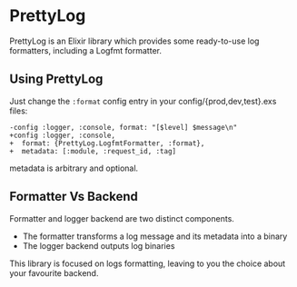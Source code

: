 # PrettyLog

PrettyLog is an Elixir library which provides some ready-to-use log formatters, including a Logfmt formatter.

## Using PrettyLog

Just change the `:format` config entry in your config/{prod,dev,test}.exs files:

```
-config :logger, :console, format: "[$level] $message\n"
+config :logger, :console,
+  format: {PrettyLog.LogfmtFormatter, :format},
+  metadata: [:module, :request_id, :tag]
```

metadata is arbitrary and optional.

## Formatter Vs Backend

Formatter and logger backend are two distinct components.
- The formatter transforms a log message and its metadata into a binary
- The logger backend outputs log binaries

This library is focused on logs formatting, leaving to you the choice about your favourite backend.
